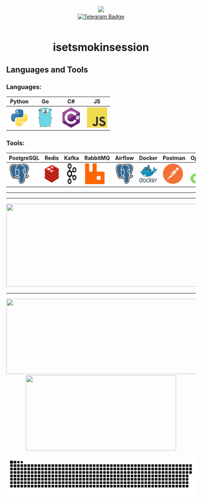 <div id="header" align="center">
  <img src="https://i.giphy.com/media/v1.Y2lkPTc5MGI3NjExdDdwaGI1bjBkYXQ4N3B3Zm5kNmhseG50cTFkYmdheGZpajB3dHR2cyZlcD12MV9pbnRlcm5hbF9naWZfYnlfaWQmY3Q9Zw/1dMlPP0fybIZy/giphy.gif" width="400"/>
</div>
<div id="badges" align="center">

  <a href="https://t.me/damirbarashev">
    <img src="https://img.shields.io/badge/Telegram-blue?style=for-the-badge&logo=telegram&logoColor=white" alt="Telegram Badge"/>
  </a>
<div id="header" align="center">
  <img src="https://komarev.com/ghpvc/?username=barashevdamir&style=for-the-badge&color=orange" alt=""/>
</div>
</div>

<h1 align="center">
  isetsmokinsession
</h1>

## Languages and Tools
<div>

### Languages:
| Python                                                                                                                                          | Go                                                                                                                               | C#                                                                                                                                               | JS                                                                                                                                                    |
|-------------------------------------------------------------------------------------------------------------------------------------------------|----------------------------------------------------------------------------------------------------------------------------------|--------------------------------------------------------------------------------------------------------------------------------------------------|-------------------------------------------------------------------------------------------------------------------------------------------------------|
| <img src="https://github.com/devicons/devicon/blob/master/icons/python/python-original.svg" alt="Python" title="Python" width="55" height="55"/> | <img src="https://github.com/devicons/devicon/blob/master/icons/go/go-original.svg" alt="Go" title="Go" width="55" height="55"/> | <img src="https://github.com/devicons/devicon/blob/master/icons/csharp/csharp-original.svg" title="Csharp" alt="Csharp" width="55" height="55"/> | <img src="https://github.com/devicons/devicon/blob/master/icons/javascript/javascript-original.svg" title="JavaScript" alt="JavaScript" width="55" height="55"/> | 

### Tools:
| PostgreSQL                                                                                                                                                   | Redis                                                                                                                                        | Kafka                                                                                                                                        | RabbitMQ                                                                                                                                                 | Airflow                                                                                                                                             | Docker                                                                                                                                                    | Postman                                                                                                                                              | OpenCV                                                                                                                                           | Django                                                                                                                                        | FastAPI                                                                                                                                              | .NET                                                                                                                                               |
|--------------------------------------------------------------------------------------------------------------------------------------------------------------|----------------------------------------------------------------------------------------------------------------------------------------------|----------------------------------------------------------------------------------------------------------------------------------------------|----------------------------------------------------------------------------------------------------------------------------------------------------------|-----------------------------------------------------------------------------------------------------------------------------------------------------|-----------------------------------------------------------------------------------------------------------------------------------------------------------|------------------------------------------------------------------------------------------------------------------------------------------------------|--------------------------------------------------------------------------------------------------------------------------------------------------|-----------------------------------------------------------------------------------------------------------------------------------------------|------------------------------------------------------------------------------------------------------------------------------------------------------|----------------------------------------------------------------------------------------------------------------------------------------------------|
| <img src="https://github.com/devicons/devicon/blob/master/icons/postgresql/postgresql-original.svg" alt="Postgres" title="Postgres" width="55" height="55"/> | <img src="https://github.com/devicons/devicon/blob/master/icons/redis/redis-original.svg" alt="Redis" title="Redis" width="55" height="55"/> | <img src="https://github.com/devicons/devicon/blob/master/icons/apachekafka/apachekafka-original.svg" alt="Kafka" title="Kafka" width="55" height="55"/> | <img src="https://github.com/devicons/devicon/blob/master/icons/rabbitmq/rabbitmq-original.svg" alt="RabbitMQ" title="RabbitMQ" width="55" height="55"/> | <img src="https://github.com/devicons/devicon/blob/master/icons/postgresql/postgresql-original.svg" alt="Airflow" title="Airflow" width="55" height="55"/> | <img src="https://github.com/devicons/devicon/blob/master/icons/docker/docker-original-wordmark.svg" alt="Docker" title="Docker" width="55" height="55"/> | <img src="https://github.com/devicons/devicon/blob/master/icons/postman/postman-original.svg" alt="Postman" title="Postman" width="55" height="55"/> | <img src="https://github.com/devicons/devicon/blob/master/icons/opencv/opencv-original.svg" alt="OpenCV" title="OpenCV" width="55" height="55"/> | <img src="https://github.com/devicons/devicon/blob/master/icons/django/django-plain.svg" alt="Django" title="Django" width="55" height="55"/> | <img src="https://github.com/devicons/devicon/blob/master/icons/fastapi/fastapi-original.svg" alt="FastAPI" title="FastAPI" width="55" height="55"/> | <img src="https://github.com/devicons/devicon/blob/master/icons/dot-net/dot-net-original.svg" alt="dotNET" title="dotNET" width="55" height="55"/> | 



---
</div>

---


<p align="center">
  <img width="800" height="220" src="https://streak-stats.demolab.com?user=barashevdamir&theme=highcontrast&hide_border=true&border_radius=5&card_width=800">
</p>


---




<p align="center">
  <img width="600" height="200" src="https://github-readme-stats.vercel.app/api?username=barashevdamir&show_icons=true&theme=vision-friendly-dark">
  <img width="400" height="200" src="https://github-readme-stats.vercel.app/api/top-langs/?username=barashevdamir&size_weight=0.0005&count_weight=0.3&layout=compact&theme=vision-friendly-dark">
</p>


<p align="center">
 <img width="1000" src="assets/github-snake.svg" alt="snake"/>
</p>
